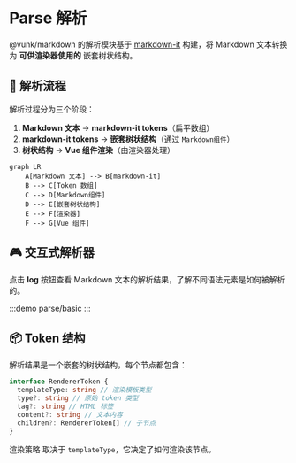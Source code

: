 # Parse 解析

@vunk/markdown 的解析模块基于 [markdown-it](https://github.com/markdown-it/markdown-it) 构建，将 Markdown 文本转换为 **可供渲染器使用的** 嵌套树状结构。

## 🔄 解析流程

解析过程分为三个阶段：

1. **Markdown 文本** → **markdown-it tokens**（扁平数组）
2. **markdown-it tokens** → **嵌套树状结构**（通过 `Markdown组件`）
3. **树状结构** → **Vue 组件渲染**（由渲染器处理）

```mermaid
graph LR
    A[Markdown 文本] --> B[markdown-it]
    B --> C[Token 数组]
    C --> D[Markdown组件]
    D --> E[嵌套树状结构]
    E --> F[渲染器]
    F --> G[Vue 组件]
```

## 🎮 交互式解析器

点击 **log** 按钮查看 Markdown 文本的解析结果，了解不同语法元素是如何被解析的。

:::demo
parse/basic
:::

## 📦 Token 结构

解析结果是一个嵌套的树状结构，每个节点都包含：

```typescript
interface RendererToken {
  templateType: string // 渲染模板类型
  type?: string // 原始 token 类型
  tag?: string // HTML 标签
  content?: string // 文本内容
  children?: RendererToken[] // 子节点
}
```

渲染策略 取决于 `templateType`，它决定了如何渲染该节点。
